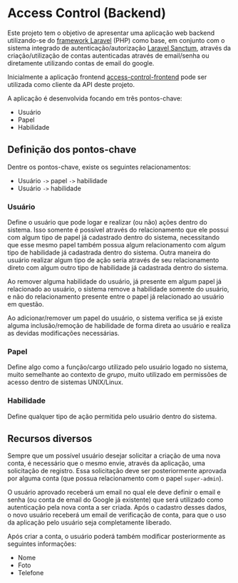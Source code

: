 # Access Control (Backend)

Este projeto tem o objetivo de apresentar uma aplicação web backend utilizando-se do [framework Laravel](https://laravel.com/) (PHP) como base, em conjunto com o sistema integrado de autenticação/autorização [Laravel Sanctum](https://laravel.com/docs/12.x/sanctum), através da criação/utilização de contas autenticadas através de email/senha ou diretamente utilizando contas de email do google.

Inicialmente a aplicação frontend [access-control-frontend](https://github.com/doug-source/access-control-frontend) pode ser utilizada como cliente da API deste projeto.

A aplicação é desenvolvida focando em três pontos-chave:
-  Usuário
-  Papel
-  Habilidade

## Definição dos pontos-chave

Dentre os pontos-chave, existe os seguintes relacionamentos:

-  Usuário `->` papel `->` habilidade
-  Usuário `->` habilidade

### Usuário

Define o usuário que pode logar e realizar (ou não) ações dentro do sistema. Isso somente é possível através do relacionamento que ele possui com algum tipo de papel já cadastrado dentro do sistema, necessitando que esse mesmo papel também possua algum relacionamento com algum tipo de habilidade já cadastrada dentro do sistema. Outra maneira do usuário realizar algum tipo de ação seria através de seu relacionamento direto com algum outro tipo de habilidade já cadastrada dentro do sistema.

Ao remover alguma habilidade do usuário, já presente em algum papel já relacionado ao usuário, o sistema remove a habilidade somente do usuário, e não do relacionamento presente entre o papel já relacionado ao usuário em questão.

Ao adicionar/remover um papel do usuário, o sistema verifica se já existe alguma inclusão/remoção de habilidade de forma direta ao usuário e realiza as devidas modificações necessárias.

### Papel

Define algo como a função/cargo utilizado pelo usuário logado no sistema, muito semelhante ao contexto de *grupo*, muito utilizado em permissões de acesso dentro de sistemas UNIX/Linux.

### Habilidade

Define qualquer tipo de ação permitida pelo usuário dentro do sistema.

## Recursos diversos

Sempre que um possível usuário desejar solicitar a criação de uma nova conta, é necessário que o mesmo envie, através da aplicação, uma solicitação de registro. Essa solicitação deve ser posteriormente aprovada por alguma conta (que possua relacionamento com o papel `super-admin`).

O usuário aprovado receberá um email no qual ele deve definir o email e senha (ou conta de email do Google já existente) que será utilizado como autenticação pela nova conta a ser criada. Após o cadastro desses dados, o novo usuário receberá um email de verificação de conta, para que o uso da aplicação pelo usuário seja completamente liberado.

Após criar a conta, o usuário poderá também modificar posteriormente as seguintes informações:

-  Nome
-  Foto
-  Telefone
